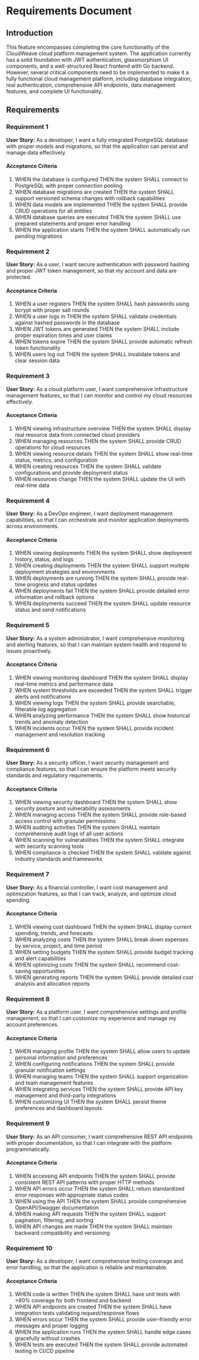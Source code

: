 # Requirements Document

## Introduction

This feature encompasses completing the core functionality of the CloudWeave cloud platform management system. The application currently has a solid foundation with JWT authentication, glassmorphism UI components, and a well-structured React frontend with Go backend. However, several critical components need to be implemented to make it a fully functional cloud management platform, including database integration, real authentication, comprehensive API endpoints, data management features, and complete UI functionality.

## Requirements

### Requirement 1

**User Story:** As a developer, I want a fully integrated PostgreSQL database with proper models and migrations, so that the application can persist and manage data effectively.

#### Acceptance Criteria

1. WHEN the database is configured THEN the system SHALL connect to PostgreSQL with proper connection pooling
2. WHEN database migrations are created THEN the system SHALL support versioned schema changes with rollback capabilities
3. WHEN data models are implemented THEN the system SHALL provide CRUD operations for all entities
4. WHEN database queries are executed THEN the system SHALL use prepared statements and proper error handling
5. WHEN the application starts THEN the system SHALL automatically run pending migrations

### Requirement 2

**User Story:** As a user, I want secure authentication with password hashing and proper JWT token management, so that my account and data are protected.

#### Acceptance Criteria

1. WHEN a user registers THEN the system SHALL hash passwords using bcrypt with proper salt rounds
2. WHEN a user logs in THEN the system SHALL validate credentials against hashed passwords in the database
3. WHEN JWT tokens are generated THEN the system SHALL include proper expiration times and user claims
4. WHEN tokens expire THEN the system SHALL provide automatic refresh token functionality
5. WHEN users log out THEN the system SHALL invalidate tokens and clear session data

### Requirement 3

**User Story:** As a cloud platform user, I want comprehensive infrastructure management features, so that I can monitor and control my cloud resources effectively.

#### Acceptance Criteria

1. WHEN viewing infrastructure overview THEN the system SHALL display real resource data from connected cloud providers
2. WHEN managing resources THEN the system SHALL provide CRUD operations for cloud resources
3. WHEN viewing resource details THEN the system SHALL show real-time status, metrics, and configuration
4. WHEN creating resources THEN the system SHALL validate configurations and provide deployment status
5. WHEN resources change THEN the system SHALL update the UI with real-time data

### Requirement 4

**User Story:** As a DevOps engineer, I want deployment management capabilities, so that I can orchestrate and monitor application deployments across environments.

#### Acceptance Criteria

1. WHEN viewing deployments THEN the system SHALL show deployment history, status, and logs
2. WHEN creating deployments THEN the system SHALL support multiple deployment strategies and environments
3. WHEN deployments are running THEN the system SHALL provide real-time progress and status updates
4. WHEN deployments fail THEN the system SHALL provide detailed error information and rollback options
5. WHEN deployments succeed THEN the system SHALL update resource status and send notifications

### Requirement 5

**User Story:** As a system administrator, I want comprehensive monitoring and alerting features, so that I can maintain system health and respond to issues proactively.

#### Acceptance Criteria

1. WHEN viewing monitoring dashboard THEN the system SHALL display real-time metrics and performance data
2. WHEN system thresholds are exceeded THEN the system SHALL trigger alerts and notifications
3. WHEN viewing logs THEN the system SHALL provide searchable, filterable log aggregation
4. WHEN analyzing performance THEN the system SHALL show historical trends and anomaly detection
5. WHEN incidents occur THEN the system SHALL provide incident management and resolution tracking

### Requirement 6

**User Story:** As a security officer, I want security management and compliance features, so that I can ensure the platform meets security standards and regulatory requirements.

#### Acceptance Criteria

1. WHEN viewing security dashboard THEN the system SHALL show security posture and vulnerability assessments
2. WHEN managing access THEN the system SHALL provide role-based access control with granular permissions
3. WHEN auditing activities THEN the system SHALL maintain comprehensive audit logs of all user actions
4. WHEN scanning for vulnerabilities THEN the system SHALL integrate with security scanning tools
5. WHEN compliance is checked THEN the system SHALL validate against industry standards and frameworks

### Requirement 7

**User Story:** As a financial controller, I want cost management and optimization features, so that I can track, analyze, and optimize cloud spending.

#### Acceptance Criteria

1. WHEN viewing cost dashboard THEN the system SHALL display current spending, trends, and forecasts
2. WHEN analyzing costs THEN the system SHALL break down expenses by service, project, and time period
3. WHEN setting budgets THEN the system SHALL provide budget tracking and alert capabilities
4. WHEN optimizing costs THEN the system SHALL recommend cost-saving opportunities
5. WHEN generating reports THEN the system SHALL provide detailed cost analysis and allocation reports

### Requirement 8

**User Story:** As a platform user, I want comprehensive settings and profile management, so that I can customize my experience and manage my account preferences.

#### Acceptance Criteria

1. WHEN managing profile THEN the system SHALL allow users to update personal information and preferences
2. WHEN configuring notifications THEN the system SHALL provide granular notification settings
3. WHEN managing teams THEN the system SHALL support organization and team management features
4. WHEN integrating services THEN the system SHALL provide API key management and third-party integrations
5. WHEN customizing UI THEN the system SHALL persist theme preferences and dashboard layouts

### Requirement 9

**User Story:** As an API consumer, I want comprehensive REST API endpoints with proper documentation, so that I can integrate with the platform programmatically.

#### Acceptance Criteria

1. WHEN accessing API endpoints THEN the system SHALL provide consistent REST API patterns with proper HTTP methods
2. WHEN API errors occur THEN the system SHALL return standardized error responses with appropriate status codes
3. WHEN using the API THEN the system SHALL provide comprehensive OpenAPI/Swagger documentation
4. WHEN making API requests THEN the system SHALL support pagination, filtering, and sorting
5. WHEN API changes are made THEN the system SHALL maintain backward compatibility and versioning

### Requirement 10

**User Story:** As a developer, I want comprehensive testing coverage and error handling, so that the application is reliable and maintainable.

#### Acceptance Criteria

1. WHEN code is written THEN the system SHALL have unit tests with >80% coverage for both frontend and backend
2. WHEN API endpoints are created THEN the system SHALL have integration tests validating request/response flows
3. WHEN errors occur THEN the system SHALL provide user-friendly error messages and proper logging
4. WHEN the application runs THEN the system SHALL handle edge cases gracefully without crashes
5. WHEN tests are executed THEN the system SHALL provide automated testing in CI/CD pipeline